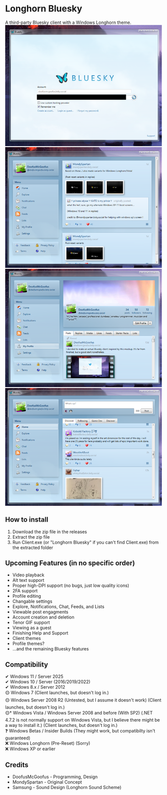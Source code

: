 # Longhorn Bluesky
A third-party Bluesky client with a Windows Longhorn theme.  
    ![A Bluesky client with a skeuomorphic design reminiscent of Windows Longhorn. The login screen is being shown.](tease1.png)
    ![The same client, but now logged in. A post by MondySpartan is open saying "Based on these...I also made variants for Windows Longhorn/Vista!". Attached are boot-screen concepts for pre-reset Windows Longhorn.](tease2.png)
    ![My profile is open.](tease3.png)
    ![The home page of the client. There is a section with four tabs. The first tab, titled "Discover," is selected. Above it is a box for posting, with the default text "Whats Up?".](tease4.png)

## How to install
1. Download the zip file in the releases
2. Extract the zip file
3. Run Client.exe (or "Longhorn Bluesky" if you can't find Client.exe) from the extracted folder

## Upcoming Features (in no specific order)
- Video playback
- Alt text support
- Proper high-DPI support (no bugs, just low quality icons)
- 2FA support
- Profile editing
- Changable settings
- Explore, Notifications, Chat, Feeds, and Lists
- Viewable post engagments
- Account creation and deletion
- Tenor GIF support
- Viewing as a guest
- Finishing Help and Support
- Client themes
- Profile themes?
- ...and the remaining Bluesky features

## Compatibility
✔ Windows 11 / Server 2025  
✔ Windows 10 / Server (2016/2019/2022)  
✔ Windows 8.x / Server 2012  
🟡 Windows 7 (Client launches, but doesn't log in.)  
🟡 Windows Server 2008 R2 (Untested, but I assume it doesn't work) (Client launches, but doesn't log in.)  
🟡* Windows Vista / Windows Server 2008 and before (With SP2) (.NET 4.7.2 is not normally support on Windows Vista, but I believe there might be a way to install it.) (Client launches, but doesn't log in.)  
❓ Windows Betas / Insider Builds (They might work, but compatibilty isn't guaranteed)  
❌ Windows Longhorn (Pre-Reset) (Sorry)  
❌ Windows XP or earlier  

## Credits
- DoofusMcGoofus - Programming, Design  
- MondySpartan - Original Concept  
- Samsung - Sound Design (Longhorn Sound Scheme)  
